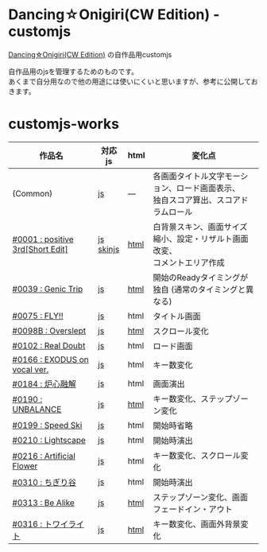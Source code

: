 # Dancing☆Onigiri(CW Edition) - customjs
[Dancing☆Onigiri(CW Edition)](https://github.com/cwtickle/danoniplus) の自作品用customjs

自作品用のjsを管理するためのものです。  
あくまで自分用なので他の用途には使いにくいと思いますが、参考に公開しておきます。  

# customjs-works

|作品名|対応js|html|変化点|
|----|----|----|----|
|(Common)|[js](https://github.com/cwtickle/danoniplus-custom/blob/master/js/danoni_custom.js)|―|各画面タイトル文字モーション、ロード画面表示、<br>独自スコア算出、スコアドラムロール|
|[#0001 : positive 3rd[Short Edit]](https://cw7.sakura.ne.jp/danoni/2020/0001_Positive3rdShort_ev.html)|[js](https://github.com/cwtickle/danoniplus-custom/blob/master/js/danoni_custom-0001.js)<br>[skinjs](https://github.com/cwtickle/danoniplus-custom/blob/master/skin/danoni_skin_light-0001.js)|[html](https://github.com/cwtickle/danoniplus-custom/blob/master/danoni/0001_Positive3rdShort_ev.html)|白背景スキン、画面サイズ縮小、設定・リザルト画面改変、<br>コメントエリア作成|
|[#0039 : Genic Trip](https://cw7.sakura.ne.jp/danoni/2006/0039_GenicTrip.html)|[js](https://github.com/cwtickle/danoniplus-custom/blob/master/js/danoni_custom-0039.js)|[html](https://github.com/cwtickle/danoniplus-custom/blob/master/danoni/0039_GenicTrip.html)|開始のReadyタイミングが独自 (通常のタイミングと異なる)|
|[#0075 : FLY!!](https://cw7.sakura.ne.jp/danoni/2007/0075_FLY.html)|[js](https://github.com/cwtickle/danoniplus-custom/blob/master/js/danoni_custom-0075.js)|html|タイトル画面|
|[#0098B : Overslept](https://cw7.sakura.ne.jp/danoni/2018/0098B_Overslept.html)|[js](https://github.com/cwtickle/danoniplus-custom/blob/master/js/danoni_custom-0098B.js)|[html](https://github.com/cwtickle/danoniplus-custom/blob/master/danoni/0098B_Overslept.html)|スクロール変化|
|[#0102 : Real Doubt](https://cw7.sakura.ne.jp/danoni/2008/0102_RealDoubt.html)|[js](https://github.com/cwtickle/danoniplus-custom/blob/master/js/danoni_custom-0102.js)|html|ロード画面|
|[#0166 : EXODUS on vocal ver.](https://cw7.sakura.ne.jp/danoni/2009/0166_ExodusVocal.html)|[js](https://github.com/cwtickle/danoniplus-custom/blob/master/js/danoni_custom-0166.js)|html|キー数変化|
|[#0184 : 炉心融解](https://cw7.sakura.ne.jp/danoni/2010/0184_RosinYukai.html)|[js](https://github.com/cwtickle/danoniplus-custom/blob/master/js/danoni_custom-0184.js)|html|画面演出|
|[#0190 : UNBALANCE](https://cw7.sakura.ne.jp/danoni/2010/0190_UNBALANCE.html)|[js](https://github.com/cwtickle/danoniplus-custom/blob/master/js/danoni_custom-0190.js)|[html](https://github.com/cwtickle/danoniplus-custom/blob/master/danoni/0190_UNBALANCE.html)|キー数変化、ステップゾーン変化|
|[#0199 : Speed Ski](https://cw7.sakura.ne.jp/danoni/2011/0199_SpeedSki.html)|[js](https://github.com/cwtickle/danoniplus-custom/blob/master/js/danoni_custom-0199.js)|html|開始時省略|
|[#0210 : Lightscape](https://cw7.sakura.ne.jp/danoni/2011/0210_Lightscape.html)|[js](https://github.com/cwtickle/danoniplus-custom/blob/master/js/danoni_custom-0210.js)|html|開始時演出|
|[#0216 : Artificial Flower](https://cw7.sakura.ne.jp/danoni/2012/0216_ArtificialFlower.html)|[js](https://github.com/cwtickle/danoniplus-custom/blob/master/js/danoni_custom-0216.js)|html|キー数変化、スクロール変化|
|[#0310 : ちぎり谷](https://cw7.sakura.ne.jp/danoni/2018/0310_Chigiridani.html)|[js](https://github.com/cwtickle/danoniplus-custom/blob/master/js/danoni_custom-0310.js)|html|開始時演出|
|[#0313 : Be Alike](https://cw7.sakura.ne.jp/danoni/2018/0313_BeAlike.html)|[js](https://github.com/cwtickle/danoniplus-custom/blob/master/js/danoni_custom-0313.js)|[html](https://github.com/cwtickle/danoniplus-custom/blob/master/danoni/0313_BeAlike.html)|ステップゾーン変化、画面フェードイン・アウト| 
|[#0316 : トワイライト](https://cw7.sakura.ne.jp/danoni/2018/0316_Twilight.html)|[js](https://github.com/cwtickle/danoniplus-custom/blob/master/js/danoni_custom-0316.js)|[html](https://github.com/cwtickle/danoniplus-custom/blob/master/danoni/0316_Twilight.html)|キー数変化、画面外背景変化|
